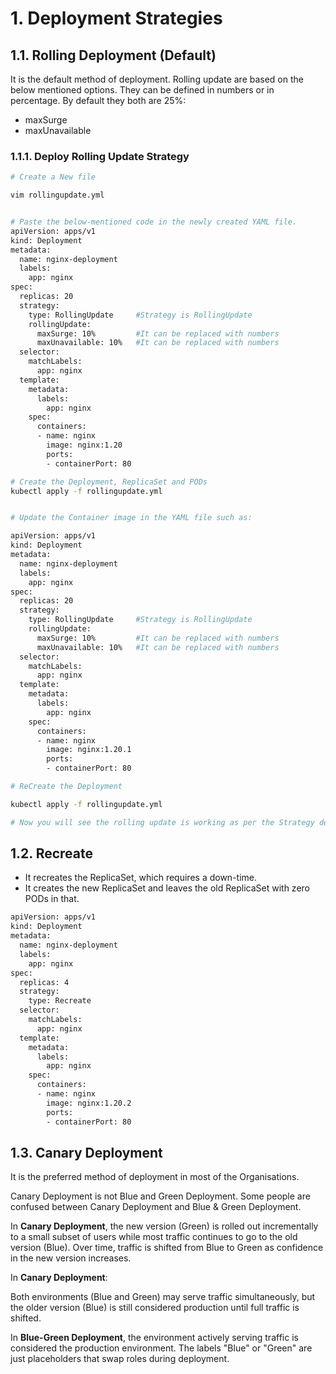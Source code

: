 # 1.  Deployment Strategies

## 1.1. Rolling Deployment (Default)
It is the default method of deployment. Rolling update are based on the below mentioned options. They can be defined in numbers or in percentage. By default they both are 25%:
- maxSurge
- maxUnavailable

### 1.1.1. Deploy Rolling Update Strategy

```sh
# Create a New file

vim rollingupdate.yml


# Paste the below-mentioned code in the newly created YAML file.
apiVersion: apps/v1
kind: Deployment
metadata:
  name: nginx-deployment
  labels:
    app: nginx
spec:
  replicas: 20
  strategy:
    type: RollingUpdate     #Strategy is RollingUpdate
    rollingUpdate:
      maxSurge: 10%         #It can be replaced with numbers
      maxUnavailable: 10%   #It can be replaced with numbers
  selector:
    matchLabels:
      app: nginx
  template:
    metadata:
      labels:
        app: nginx
    spec:
      containers:
      - name: nginx
        image: nginx:1.20
        ports:
        - containerPort: 80

# Create the Deployment, ReplicaSet and PODs
kubectl apply -f rollingupdate.yml


# Update the Container image in the YAML file such as:

apiVersion: apps/v1
kind: Deployment
metadata:
  name: nginx-deployment
  labels:
    app: nginx
spec:
  replicas: 20
  strategy:
    type: RollingUpdate     #Strategy is RollingUpdate
    rollingUpdate:
      maxSurge: 10%         #It can be replaced with numbers
      maxUnavailable: 10%   #It can be replaced with numbers
  selector:
    matchLabels:
      app: nginx
  template:
    metadata:
      labels:
        app: nginx
    spec:
      containers:
      - name: nginx
        image: nginx:1.20.1
        ports:
        - containerPort: 80

# ReCreate the Deployment

kubectl apply -f rollingupdate.yml

# Now you will see the rolling update is working as per the Strategy defined. 

```

## 1.2. Recreate
- It recreates the ReplicaSet, which requires a down-time. 
- It creates the new ReplicaSet and leaves the old ReplicaSet with zero PODs in that. 

```sh
apiVersion: apps/v1
kind: Deployment
metadata:
  name: nginx-deployment
  labels:
    app: nginx
spec:
  replicas: 4
  strategy:
    type: Recreate  	
  selector:
    matchLabels:
      app: nginx
  template:
    metadata:
      labels:
        app: nginx
    spec:
      containers:
      - name: nginx
        image: nginx:1.20.2
        ports:
        - containerPort: 80
```

## 1.3. Canary Deployment
It is the preferred method of deployment in most of the Organisations. 

Canary Deployment is not Blue and Green Deployment. Some people are confused between Canary Deployment and Blue & Green Deployment. 

In **Canary Deployment**, the new version (Green) is rolled out incrementally to a small subset of users while most traffic continues to go to the old version (Blue). Over time, traffic is shifted from Blue to Green as confidence in the new version increases.

In **Canary Deployment**:

Both environments (Blue and Green) may serve traffic simultaneously, but the older version (Blue) is still considered production until full traffic is shifted.


In **Blue-Green Deployment**, the environment actively serving traffic is considered the production environment. The labels "Blue" or "Green" are just placeholders that swap roles during deployment.


